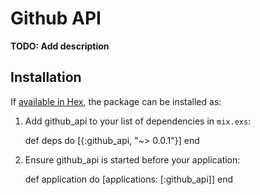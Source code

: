 # Github API

**TODO: Add description**

## Installation

If [available in Hex](https://hex.pm/docs/publish), the package can be installed as:

  1. Add github_api to your list of dependencies in `mix.exs`:

        def deps do
          [{:github_api, "~> 0.0.1"}]
        end

  2. Ensure github_api is started before your application:

        def application do
          [applications: [:github_api]]
        end

